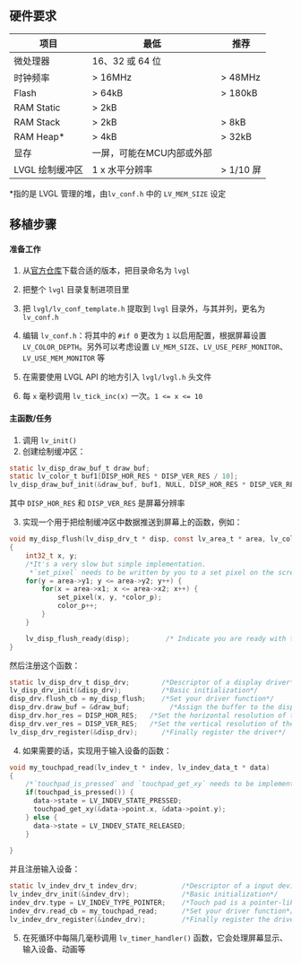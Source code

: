 ## 硬件要求

| 项目            | 最低                      | 推荐      |
| --------------- | ------------------------- | --------- |
| 微处理器        | 16、32 或 64 位           |           |
| 时钟频率        | > 16MHz                   | > 48MHz   |
| Flash           | > 64kB                    | > 180kB   |
| RAM Static      | > 2kB                     |           |
| RAM Stack       | > 2kB                     | > 8kB     |
| RAM Heap*       | > 4kB                     | > 32kB    |
| 显存            | 一屏，可能在MCU内部或外部 |           |
| LVGL 绘制缓冲区 | 1 x 水平分辨率            | > 1/10 屏 |

*指的是 LVGL 管理的堆，由`lv_conf.h` 中的 `LV_MEM_SIZE` 设定

## 移植步骤

#### 准备工作

1. 从[官方仓库](https://github.com/lvgl/lvgl)下载合适的版本，把目录命名为 `lvgl`

2. 把整个 `lvgl` 目录复制进项目里

3. 把 `lvgl/lv_conf_template.h` 提取到 `lvgl` 目录外，与其并列，更名为 `lv_conf.h`

4. 编辑 `lv_conf.h`：将其中的 `#if 0` 更改为 `1` 以启用配置，根据屏幕设置 `LV_COLOR_DEPTH`。另外可以考虑设置 `LV_MEM_SIZE`、`LV_USE_PERF_MONITOR`、`LV_USE_MEM_MONITOR` 等

5. 在需要使用 LVGL API 的地方引入 `lvgl/lvgl.h` 头文件

6. 每 `x` 毫秒调用 `lv_tick_inc(x)` 一次。`1 <= x <= 10`


#### 主函数/任务

1. 调用 `lv_init()`
2. 创建绘制缓冲区：

```c
static lv_disp_draw_buf_t draw_buf;
static lv_color_t buf1[DISP_HOR_RES * DISP_VER_RES / 10];                        /*Declare a buffer for 1/10 screen size*/
lv_disp_draw_buf_init(&draw_buf, buf1, NULL, DISP_HOR_RES * DISP_VER_RES / 10);  /*Initialize the display buffer.*/
```

其中 `DISP_HOR_RES` 和 `DISP_VER_RES` 是屏幕分辨率

3. 实现一个用于把绘制缓冲区中数据推送到屏幕上的函数，例如：

```c
void my_disp_flush(lv_disp_drv_t * disp, const lv_area_t * area, lv_color_t * color_p)
{
    int32_t x, y;
    /*It's a very slow but simple implementation.
     *`set_pixel` needs to be written by you to a set pixel on the screen*/
    for(y = area->y1; y <= area->y2; y++) {
        for(x = area->x1; x <= area->x2; x++) {
            set_pixel(x, y, *color_p);
            color_p++;
        }
    }

    lv_disp_flush_ready(disp);         /* Indicate you are ready with the flushing*/
}
```

然后注册这个函数：

```c
static lv_disp_drv_t disp_drv;        /*Descriptor of a display driver*/
lv_disp_drv_init(&disp_drv);          /*Basic initialization*/
disp_drv.flush_cb = my_disp_flush;    /*Set your driver function*/
disp_drv.draw_buf = &draw_buf;          /*Assign the buffer to the display*/
disp_drv.hor_res = DISP_HOR_RES;   /*Set the horizontal resolution of the display*/
disp_drv.ver_res = DISP_VER_RES;   /*Set the vertical resolution of the display*/
lv_disp_drv_register(&disp_drv);      /*Finally register the driver*/
```

4. 如果需要的话，实现用于输入设备的函数：

```c
void my_touchpad_read(lv_indev_t * indev, lv_indev_data_t * data)
{
    /*`touchpad_is_pressed` and `touchpad_get_xy` needs to be implemented by you*/
    if(touchpad_is_pressed()) {
      data->state = LV_INDEV_STATE_PRESSED;
      touchpad_get_xy(&data->point.x, &data->point.y);
    } else {
      data->state = LV_INDEV_STATE_RELEASED;
    }
 
}
```

并且注册输入设备：

```c
static lv_indev_drv_t indev_drv;           /*Descriptor of a input device driver*/
lv_indev_drv_init(&indev_drv);             /*Basic initialization*/
indev_drv.type = LV_INDEV_TYPE_POINTER;    /*Touch pad is a pointer-like device*/
indev_drv.read_cb = my_touchpad_read;      /*Set your driver function*/
lv_indev_drv_register(&indev_drv);         /*Finally register the driver*/
```

5. 在死循环中每隔几毫秒调用 `lv_timer_handler()` 函数，它会处理屏幕显示、输入设备、动画等
